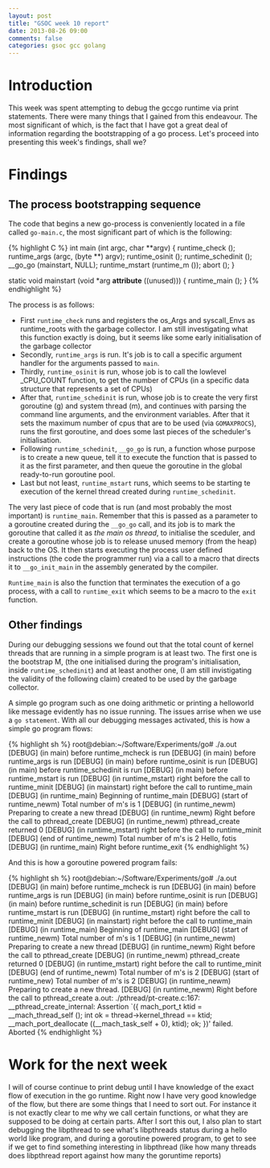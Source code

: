 ```yaml
---
layout: post
title: "GSOC week 10 report"
date: 2013-08-26 09:00
comments: false
categories: gsoc gcc golang
---
```


# Introduction

This week was spent attempting to debug the gccgo runtime via print statements. There were many things
that I gained from this endeavour. The most significant of which, is the fact that I have got a great
deal of information regarding the bootstrapping of a go process. Let's proceed into presenting this 
week's findings, shall we?

# Findings

## The process bootstrapping sequence

The code that begins a new go-process is conveniently located in a file called `go-main.c`, the most significant
part of which is the following:

{% highlight C %}
int
main (int argc, char **argv)
{
  runtime_check ();
  runtime_args (argc, (byte **) argv);
  runtime_osinit ();
  runtime_schedinit ();
  __go_go (mainstart, NULL);
  runtime_mstart (runtime_m ());
  abort ();
}

static void
mainstart (void *arg __attribute__ ((unused)))
{
  runtime_main ();
}
{% endhighlight %}

The process is as follows:


- First `runtime_check` runs and registers the os_Args and syscall_Envs as runtime_roots with the garbage collector. I am still investigating what this function exactly is doing, but it seems like some early initialisation of the garbage collector
- Secondly, `runtime_args` is run. It's job is to call a specific argument handler for the arguments passed to `main`.
- Thirdly, `runtime_osinit` is run, whose job is to call the lowlevel _CPU_COUNT function, to get the number of CPUs (in a specific data structure that represents a set of CPUs)
- After that, `runtime_schedinit` is run, whose job is to create the very first goroutine (g) and system thread (m), and continues with parsing the command line arguments, and the environment variables. After that it sets the maximum number of cpus that are to be used (via `GOMAXPROCS`), runs the first goroutine, and does some last pieces of the scheduler's initialisation.
- Following `runtime_schedinit`, `__go_go` is run, a function whose purpose is to create a new queue, tell it to execute the function that is passed to it as the first parameter, and then queue the goroutine in the
global ready-to-run goroutine pool.
- Last but not least, `runtime_mstart` runs, which seems to be starting te execution of the kernel thread created during `runtime_schedinit`.

The very last piece of code that is run (and most probably the most important) is `runtime_main`. Remember that this is passed as a parameter to a goroutine created during the `__go_go` call, and its job is to mark the goroutine that called it as *the main os thread*, to initialise the sceduler, and create a goroutine whose job is to release unused memory (from the heap) back to the OS.
It then starts executing the process user defined instructions (the code the programmer run) via a call to a
macro that directs it to `__go_init_main` in the assembly generated by the compiler.

`Runtime_main` is also the function that terminates the execution of a go process, with a call to `runtime_exit`
which seems to be a macro to the `exit` function.

## Other findings

During our debugging sessions we found out that the total count of kernel threads that are running in a simple program is at least two.
The first one is the bootstrap M, (the one initialised during the program's initialisation, inside `runtime_schedinit`) and at least another one, (I am still invistigating the validity of the following claim) 
created to be used by the garbage collector. 

A simple go program such as one doing arithmetic or printing a helloworld like message evidently has no issue
running.
The issues arrise when we use a `go statement`. With all our debugging messages activated, this is how a simple
go program flows:

{% highlight sh %}
root@debian:~/Software/Experiments/go# ./a.out
[DEBUG] (in main) before runtime_mcheck is run
[DEBUG] (in main) before runtime_args is run
[DEBUG] (in main) before runtime_osinit is run
[DEBUG] (in main) before runtime_schedinit is run
[DEBUG] (in main) before runtime_mstart is run
[DEBUG] (in runtime_mstart) right before the call to runtime_minit
[DEBUG] (in mainstart) right before the call to runtime_main
[DEBUG] (in runtime_main) Beginning of runtime_main
[DEBUG] (start of runtime_newm) Total number of m's is 1
[DEBUG] (in runtime_newm) Preparing to create a new thread
[DEBUG] (in runtime_newm) Right before the call to pthread_create
[DEBUG] (in runtime_newm) pthread_create returned 0
[DEBUG] (in runtime_mstart) right before the call to runtime_minit
[DEBUG] (end of runtime_newm) Total number of m's is 2
Hello, fotis
[DEBUG] (in runtime_main) Right before runtime_exit
{% endhighlight %}

And this is how a goroutine powered program fails:

{% highlight sh %}
root@debian:~/Software/Experiments/go# ./a.out
[DEBUG] (in main) before runtime_mcheck is run
[DEBUG] (in main) before runtime_args is run
[DEBUG] (in main) before runtime_osinit is run
[DEBUG] (in main) before runtime_schedinit is run
[DEBUG] (in main) before runtime_mstart is run
[DEBUG] (in runtime_mstart) right before the call to runtime_minit
[DEBUG] (in mainstart) right before the call to runtime_main
[DEBUG] (in runtime_main) Beginning of runtime_main
[DEBUG] (start of runtime_newm) Total number of m's is 1
[DEBUG] (in runtime_newm) Preparing to create a new thread
[DEBUG] (in runtime_newm) Right before the call to pthread_create
[DEBUG] (in runtime_newm) pthread_create returned 0
[DEBUG] (in runtime_mstart) right before the call to runtime_minit
[DEBUG] (end of runtime_newm) Total number of m's is 2
[DEBUG] (start of runtime_new) Total number of m's is 2
[DEBUG] (in runtime_newm) Preparing to create a new thread.
[DEBUG] (in runtime_newm) Right before the call to pthread_create
a.out: ./pthread/pt-create.c:167: __pthread_create_internal: Assertion `({ mach_port_t ktid = __mach_thread_self (); int ok = thread->kernel_thread == ktid;
__mach_port_deallocate ((__mach_task_self + 0), ktid); ok; })' failed.
Aborted
{% endhighlight %}

# Work for the next week

I will of course continue to print debug until I have knowledge of the exact flow of execution in the go
runtime. Right now I have very good knowledge of the flow, but there are some things that I need to sort out.
For instance it is not exactly clear to me why we call certain functions, or what they are supposed to be doing at certain parts. After I sort this out,  I also plan to start debugging the libpthread to see what's libpthreads status
during a hello world like program, and during a goroutine powered program, to get to see if we get
to find something interesting in libpthread (like how many threads does libpthread report against how
many the goruntime reports)

